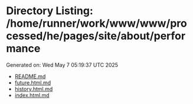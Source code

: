# Directory Listing: /home/runner/work/www/www/processed/he/pages/site/about/performance
Generated on: Wed May  7 05:19:37 UTC 2025

- [README.md](README.md)
- [future.html.md](future.html.md)
- [history.html.md](history.html.md)
- [index.html.md](index.html.md)
